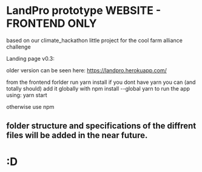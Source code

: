 LandPro prototype WEBSITE - FRONTEND ONLY
==============================

based on our climate_hackathon little project for the cool farm alliance challenge

Landing page v0.3:

older version can be seen here:
https://landpro.herokuapp.com/



from the frontend forlder run yarn install
if you dont have yarn you can (and totally should) add it globally with npm install --global yarn
to run the app using: yarn start

otherwise use npm


## folder structure and specifications of the diffrent files will be added in the near future.

# :D
